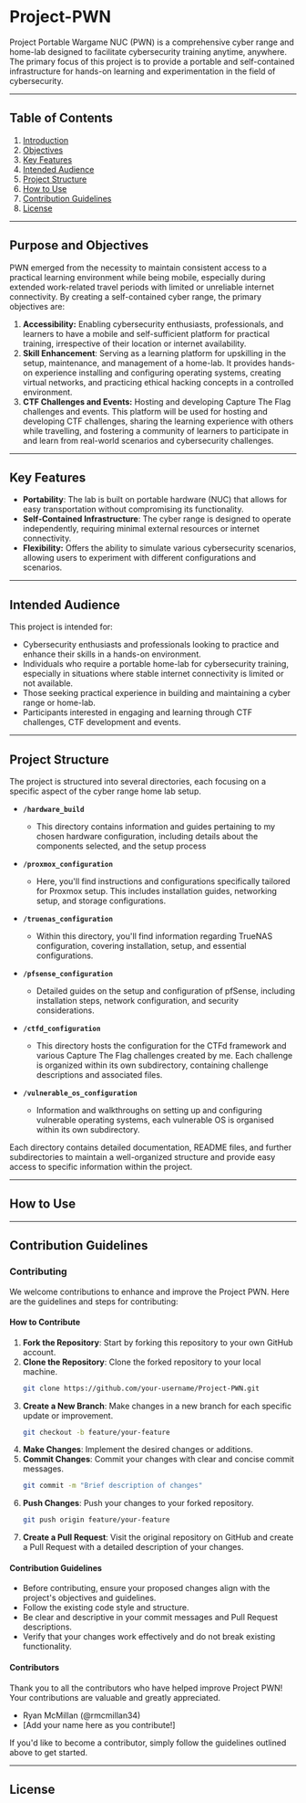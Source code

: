 # Project-PWN
Project Portable Wargame NUC (PWN) is a comprehensive cyber range and home-lab designed to facilitate cybersecurity training anytime, anywhere. The primary focus of this project is to provide a portable and self-contained infrastructure for hands-on learning and experimentation in the field of cybersecurity.

---
## Table of Contents
1. [Introduction](#Project-PWN)
2. [Objectives](#purpose-and-objectives)
3. [Key Features](#key-features)
4. [Intended Audience](#intended-audience)
5. [Project Structure](#project-structure)
6. [How to Use](#how-to-use)
7. [Contribution Guidelines](#contribution-guidelines)
8. [License](#License)

---
## Purpose and Objectives

PWN emerged from the necessity to maintain consistent access to a practical learning environment while being mobile, especially during extended work-related travel periods with limited or unreliable internet connectivity. By creating a self-contained cyber range, the primary objectives are:

1. **Accessibility:** Enabling cybersecurity enthusiasts, professionals, and learners to have a mobile and self-sufficient platform for practical training, irrespective of their location or internet availability.
2. **Skill Enhancement**: Serving as a learning platform for upskilling in the setup, maintenance, and management of a home-lab. It provides hands-on experience installing and configuring operating systems, creating virtual networks, and practicing ethical hacking concepts in a controlled environment.
3. **CTF Challenges and Events:** Hosting and developing Capture The Flag challenges and events. This platform will be used for hosting and developing CTF challenges, sharing the learning experience with others while travelling, and fostering a community of learners to participate in and learn from real-world scenarios and cybersecurity challenges.

---
## Key Features
- **Portability**: The lab is built on portable hardware (NUC) that allows for easy transportation without compromising its functionality.
- **Self-Contained Infrastructure**: The cyber range is designed to operate independently, requiring minimal external resources or internet connectivity.
- **Flexibility:** Offers the ability to simulate various cybersecurity scenarios, allowing users to experiment with different configurations and scenarios.

---
## Intended Audience
This project is intended for:

- Cybersecurity enthusiasts and professionals looking to practice and enhance their skills in a hands-on environment.
- Individuals who require a portable home-lab for cybersecurity training, especially in situations where stable internet connectivity is limited or not available.
- Those seeking practical experience in building and maintaining a cyber range or home-lab.
- Participants interested in engaging and learning through CTF challenges, CTF development and events.

---
## Project Structure

The project is structured into several directories, each focusing on a specific aspect of the cyber range home lab setup.

- **`/hardware_build`**
  - This directory contains information and guides pertaining to my chosen hardware configuration, including details about the components selected, and the setup process

- **`/proxmox_configuration`**
  - Here, you'll find instructions and configurations specifically tailored for Proxmox setup. This includes installation guides, networking setup, and storage configurations.

- **`/truenas_configuration`**
  - Within this directory, you'll find information regarding TrueNAS configuration, covering installation, setup, and essential configurations.

- **`/pfsense_configuration`**
  - Detailed guides on the setup and configuration of pfSense, including installation steps, network configuration, and security considerations.

- **`/ctfd_configuration`**
  - This directory hosts the configuration for the CTFd framework and various Capture The Flag challenges created by me. Each challenge is organized within its own subdirectory, containing challenge descriptions and associated files.

- **`/vulnerable_os_configuration`**
  - Information and walkthroughs on setting up and configuring vulnerable operating systems, each vulnerable OS is organised within its own subdirectory.

Each directory contains detailed documentation, README files, and further subdirectories to maintain a well-organized structure and provide easy access to specific information within the project.

---
## How to Use

---
## Contribution Guidelines
### Contributing

We welcome contributions to enhance and improve the Project PWN. Here are the guidelines and steps for contributing:

#### How to Contribute

1. **Fork the Repository**: Start by forking this repository to your own GitHub account.
2. **Clone the Repository**: Clone the forked repository to your local machine.
    ```bash
    git clone https://github.com/your-username/Project-PWN.git
    ```
3. **Create a New Branch**: Make changes in a new branch for each specific update or improvement.
    ```bash
    git checkout -b feature/your-feature
    ```
4. **Make Changes**: Implement the desired changes or additions.
5. **Commit Changes**: Commit your changes with clear and concise commit messages.
    ```bash
    git commit -m "Brief description of changes"
    ```
6. **Push Changes**: Push your changes to your forked repository.
    ```bash
    git push origin feature/your-feature
    ```
7. **Create a Pull Request**: Visit the original repository on GitHub and create a Pull Request with a detailed description of your changes.

#### Contribution Guidelines

- Before contributing, ensure your proposed changes align with the project's objectives and guidelines.
- Follow the existing code style and structure.
- Be clear and descriptive in your commit messages and Pull Request descriptions.
- Verify that your changes work effectively and do not break existing functionality.

#### Contributors

Thank you to all the contributors who have helped improve Project PWN! Your contributions are valuable and greatly appreciated.

- Ryan McMillan (@rmcmillan34)
- [Add your name here as you contribute!]

If you'd like to become a contributor, simply follow the guidelines outlined above to get started.

---
## License
